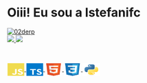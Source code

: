 ##
<h1> Oiii! Eu sou a Istefanifc </h1>
<a href="https://emoji.gg/emoji/4108-02derp"><img src="https://cdn3.emoji.gg/emojis/4108-02derp.png" width="64px" height="64px" alt="02derp"></a>  

 <div>
  <a href="https://github.com/Istefanifc">
  <img height="180em" src="https://github-readme-stats.vercel.app/api?username=istefanifc&show_icons=false&theme=rose&include_all_commits=true&count_private=true"/>
  <img height="180em" src="https://github-readme-stats.vercel.app/api/top-langs/?username=istefanifc&layout=compact&langs_count=16&theme=rose"/>  
  
</div>
   
##

<div style="display: inline_block"><br>
  <img align="center" alt="Rafa-Js" height="30" width="40" src="https://raw.githubusercontent.com/devicons/devicon/master/icons/javascript/javascript-plain.svg">
  <img align="center" alt="Rafa-Ts" height="30" width="40" src="https://raw.githubusercontent.com/devicons/devicon/master/icons/typescript/typescript-plain.svg">
  <img align="center" alt="Rafa-HTML" height="30" width="40" src="https://raw.githubusercontent.com/devicons/devicon/master/icons/html5/html5-original.svg">
  <img align="center" alt="Rafa-CSS" height="30" width="40" src="https://raw.githubusercontent.com/devicons/devicon/master/icons/css3/css3-original.svg">
  <img align="center" alt="Rafa-Python" height="30" width="40" src="https://raw.githubusercontent.com/devicons/devicon/master/icons/python/python-original.svg">

</div>
  
  ##
 
